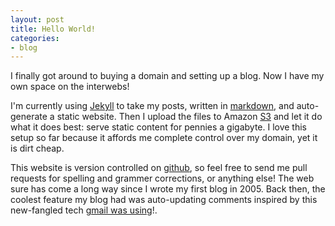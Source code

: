 ```yaml
---
layout: post
title: Hello World!
categories:
- blog
---
```


I finally got around to buying a domain and setting up a blog. Now I have my own space on the interwebs! 

I'm currently using [Jekyll][jekyll] to take my posts, written in [markdown][md], and auto-generate a static website. Then I upload the files to Amazon [S3][s3] and let it do what it does best: serve static content for pennies a gigabyte. I love this setup so far because it affords me complete control over my domain, yet it is dirt cheap.

This website is version controlled on [github][repo], so feel free to send me pull requests for spelling and grammer corrections, or anything else! The web sure has come a long way since I wrote my first blog in 2005. Back then, the coolest feature my blog had was auto-updating comments inspired by this new-fangled tech [gmail was using][ajax]!.


[jekyll]: http://jekyllrb.com/
[md]: http://daringfireball.net/projects/markdown/
[s3]: http://aws.amazon.com/s3/
[repo]: https://github.com/positron/philipjagielski.com
[ajax]: http://www.developer.com/design/article.php/3526681/AJAX-Asynchronous-Java--XML.htm
